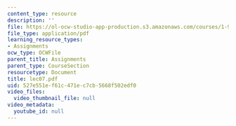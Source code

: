 ```yaml
---
content_type: resource
description: ''
file: https://ol-ocw-studio-app-production.s3.amazonaws.com/courses/1-978-from-nano-to-macro-introduction-to-atomistic-modeling-techniques-january-iap-2007/527e551ef61c471ec7cb5668f502edf0_lec07.pdf
file_type: application/pdf
learning_resource_types:
- Assignments
ocw_type: OCWFile
parent_title: Assignments
parent_type: CourseSection
resourcetype: Document
title: lec07.pdf
uid: 527e551e-f61c-471e-c7cb-5668f502edf0
video_files:
  video_thumbnail_file: null
video_metadata:
  youtube_id: null
---
```

